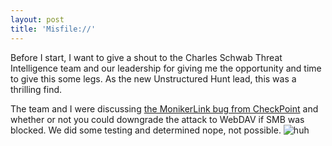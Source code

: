 ```yaml
---
layout: post
title: 'Misfile://'
---
```

Before I start, I want to give a shout to the Charles Schwab Threat Intelligence team and our leadership for giving me the opportunity and time to give this some legs. As the new Unstructured Hunt lead, this was a thrilling find. 

The team and I were discussing [the MonikerLink bug from CheckPoint](https://research.checkpoint.com/2024/the-risks-of-the-monikerlink-bug-in-microsoft-outlook-and-the-big-picture/) and whether or not you could downgrade the attack to WebDAV if SMB was blocked. We did some testing and determined nope, not possible.
![huh]({{site.baseurl}}images/huhcat.gif)